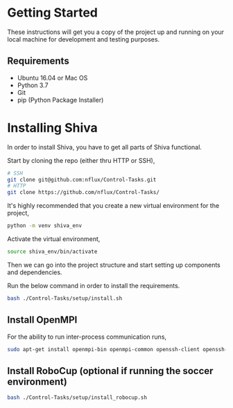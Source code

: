 # Getting Started

These instructions will get you a copy of the project up and running on your local machine for development and testing purposes.

## Requirements
* Ubuntu 16.04 or Mac OS
* Python 3.7
* Git
* pip (Python Package Installer)

# Installing Shiva

In order to install Shiva, you have to get all parts of Shiva functional. 

Start by cloning the repo (either thru HTTP or SSH),

```bash
# SSH
git clone git@github.com:nflux/Control-Tasks.git
# HTTP
git clone https://github.com/nflux/Control-Tasks/
```

It's highly recommended that you create a new virtual environment for the project,

```bash
python -m venv shiva_env
```

Activate the virtual environment,

```bash
source shiva_env/bin/activate
```

Then we can go into the project structure and start setting up components and dependencies. 

Run the below command in order to install the requirements.
```bash
bash ./Control-Tasks/setup/install.sh
```

## Install OpenMPI

For the ability to run inter-process communication runs,
```bash
sudo apt-get install openmpi-bin openmpi-common openssh-client openssh-server libopenmpi1.3 libopenmpi-dbg libopenmpi-dev
```

## Install RoboCup (optional if running the soccer environment)

```bash
bash ./Control-Tasks/setup/install_robocup.sh
```

